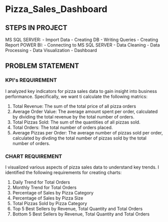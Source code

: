 # Pizza_Sales_Dashboard

## STEPS IN PROJECT
  MS SQL SERVER: 
    - Import Data
    - Creating DB
    - Writing Queries
    - Creating Report
  POWER BI: 
    - Connecting to MS SQL SERVER
    - Data Cleaning
    - Data Processing
    - Data Visualization
    - Dashboard

## PROBLEM STATEMENT
### KPI's REQUIREMENT
I analyzed key indicators for pizza sales data to gain insight into business performance. Specifically, we want ti calculate the following matrics:

1. Total Revenue: The sum of the total price of all pizza orders
2. Average Order Value: The average amount spent per order, calculated by dividing the total revenue by the total number of orders.
3. Total Pizzas Sold: The sum of the quantities of all pizzas sold.
4. Total Orders: The total number of orders placed.
5. Average Pizzas per Order: The average number of pizzas sold per order, calculated by divding the total number of pizzas sold by the total number of orders.

### CHART REQUIREMENT
I visualized various aspects of pizza sales data to understand key trends. I identified the following requirements for creating charts:
1. Daily Trend for Total Orders
2. Monthly Trend for Total Orders
3. Percentage of Sales by Pizza Category
4. Percentage of Sales by Pizza Size
5. Total Pizzas Sold by Pizza Category
6. Top 5 Best Sellers by Revenue, Total Quantity and Total Orders
7. Bottom 5 Best Sellers by Revenue, Total Quantity and Total Orders
